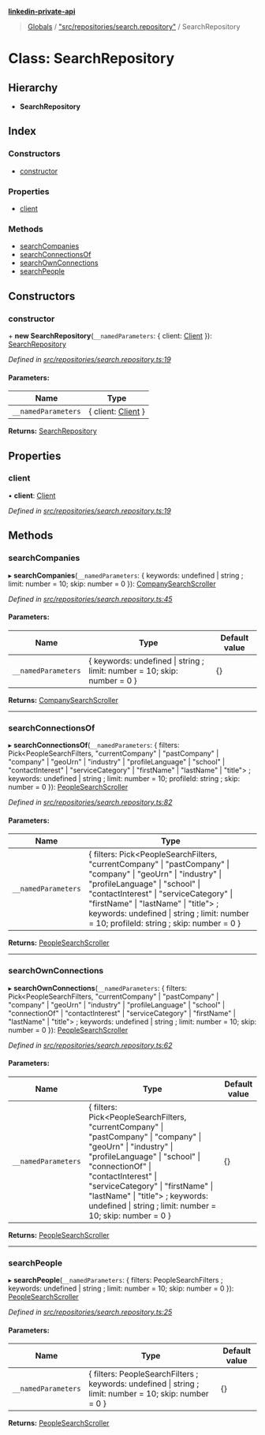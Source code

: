 **[linkedin-private-api](../README.md)**

> [Globals](../globals.md) / ["src/repositories/search.repository"](../modules/_src_repositories_search_repository_.md) / SearchRepository

# Class: SearchRepository

## Hierarchy

* **SearchRepository**

## Index

### Constructors

* [constructor](_src_repositories_search_repository_.searchrepository.md#constructor)

### Properties

* [client](_src_repositories_search_repository_.searchrepository.md#client)

### Methods

* [searchCompanies](_src_repositories_search_repository_.searchrepository.md#searchcompanies)
* [searchConnectionsOf](_src_repositories_search_repository_.searchrepository.md#searchconnectionsof)
* [searchOwnConnections](_src_repositories_search_repository_.searchrepository.md#searchownconnections)
* [searchPeople](_src_repositories_search_repository_.searchrepository.md#searchpeople)

## Constructors

### constructor

\+ **new SearchRepository**(`__namedParameters`: { client: [Client](_src_core_client_.client.md)  }): [SearchRepository](_src_repositories_search_repository_.searchrepository.md)

*Defined in [src/repositories/search.repository.ts:19](https://github.com/eilonmore/linkedin-private-api/blob/a50722e/src/repositories/search.repository.ts#L19)*

#### Parameters:

Name | Type |
------ | ------ |
`__namedParameters` | { client: [Client](_src_core_client_.client.md)  } |

**Returns:** [SearchRepository](_src_repositories_search_repository_.searchrepository.md)

## Properties

### client

•  **client**: [Client](_src_core_client_.client.md)

*Defined in [src/repositories/search.repository.ts:19](https://github.com/eilonmore/linkedin-private-api/blob/a50722e/src/repositories/search.repository.ts#L19)*

## Methods

### searchCompanies

▸ **searchCompanies**(`__namedParameters`: { keywords: undefined \| string ; limit: number = 10; skip: number = 0 }): [CompanySearchScroller](_src_scrollers_company_search_scroller_.companysearchscroller.md)

*Defined in [src/repositories/search.repository.ts:45](https://github.com/eilonmore/linkedin-private-api/blob/a50722e/src/repositories/search.repository.ts#L45)*

#### Parameters:

Name | Type | Default value |
------ | ------ | ------ |
`__namedParameters` | { keywords: undefined \| string ; limit: number = 10; skip: number = 0 } | {} |

**Returns:** [CompanySearchScroller](_src_scrollers_company_search_scroller_.companysearchscroller.md)

___

### searchConnectionsOf

▸ **searchConnectionsOf**(`__namedParameters`: { filters: Pick\<PeopleSearchFilters, \"currentCompany\" \| \"pastCompany\" \| \"company\" \| \"geoUrn\" \| \"industry\" \| \"profileLanguage\" \| \"school\" \| \"contactInterest\" \| \"serviceCategory\" \| \"firstName\" \| \"lastName\" \| \"title\"> ; keywords: undefined \| string ; limit: number = 10; profileId: string ; skip: number = 0 }): [PeopleSearchScroller](_src_scrollers_people_search_scroller_.peoplesearchscroller.md)

*Defined in [src/repositories/search.repository.ts:82](https://github.com/eilonmore/linkedin-private-api/blob/a50722e/src/repositories/search.repository.ts#L82)*

#### Parameters:

Name | Type |
------ | ------ |
`__namedParameters` | { filters: Pick\<PeopleSearchFilters, \"currentCompany\" \| \"pastCompany\" \| \"company\" \| \"geoUrn\" \| \"industry\" \| \"profileLanguage\" \| \"school\" \| \"contactInterest\" \| \"serviceCategory\" \| \"firstName\" \| \"lastName\" \| \"title\"> ; keywords: undefined \| string ; limit: number = 10; profileId: string ; skip: number = 0 } |

**Returns:** [PeopleSearchScroller](_src_scrollers_people_search_scroller_.peoplesearchscroller.md)

___

### searchOwnConnections

▸ **searchOwnConnections**(`__namedParameters`: { filters: Pick\<PeopleSearchFilters, \"currentCompany\" \| \"pastCompany\" \| \"company\" \| \"geoUrn\" \| \"industry\" \| \"profileLanguage\" \| \"school\" \| \"connectionOf\" \| \"contactInterest\" \| \"serviceCategory\" \| \"firstName\" \| \"lastName\" \| \"title\"> ; keywords: undefined \| string ; limit: number = 10; skip: number = 0 }): [PeopleSearchScroller](_src_scrollers_people_search_scroller_.peoplesearchscroller.md)

*Defined in [src/repositories/search.repository.ts:62](https://github.com/eilonmore/linkedin-private-api/blob/a50722e/src/repositories/search.repository.ts#L62)*

#### Parameters:

Name | Type | Default value |
------ | ------ | ------ |
`__namedParameters` | { filters: Pick\<PeopleSearchFilters, \"currentCompany\" \| \"pastCompany\" \| \"company\" \| \"geoUrn\" \| \"industry\" \| \"profileLanguage\" \| \"school\" \| \"connectionOf\" \| \"contactInterest\" \| \"serviceCategory\" \| \"firstName\" \| \"lastName\" \| \"title\"> ; keywords: undefined \| string ; limit: number = 10; skip: number = 0 } | {} |

**Returns:** [PeopleSearchScroller](_src_scrollers_people_search_scroller_.peoplesearchscroller.md)

___

### searchPeople

▸ **searchPeople**(`__namedParameters`: { filters: PeopleSearchFilters ; keywords: undefined \| string ; limit: number = 10; skip: number = 0 }): [PeopleSearchScroller](_src_scrollers_people_search_scroller_.peoplesearchscroller.md)

*Defined in [src/repositories/search.repository.ts:25](https://github.com/eilonmore/linkedin-private-api/blob/a50722e/src/repositories/search.repository.ts#L25)*

#### Parameters:

Name | Type | Default value |
------ | ------ | ------ |
`__namedParameters` | { filters: PeopleSearchFilters ; keywords: undefined \| string ; limit: number = 10; skip: number = 0 } | {} |

**Returns:** [PeopleSearchScroller](_src_scrollers_people_search_scroller_.peoplesearchscroller.md)
